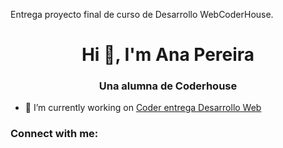 Entrega proyecto final de curso de Desarrollo WebCoderHouse.
<h1 align="center">Hi 👋, I'm Ana Pereira</h1>
<h3 align="center">Una alumna de Coderhouse</h3>

- 🔭 I’m currently working on [Coder entrega Desarrollo Web](https://github.com/anapereiram/entregacoder)

<h3 align="left">Connect with me:</h3>
<p align="left">
</p>


